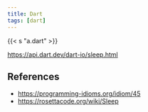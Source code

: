 ```yaml
---
title: Dart
tags: [dart]
---
```


{{< s "a.dart" >}}

<https://api.dart.dev/dart-io/sleep.html>

## References

- <https://programming-idioms.org/idiom/45>
- <https://rosettacode.org/wiki/Sleep>
